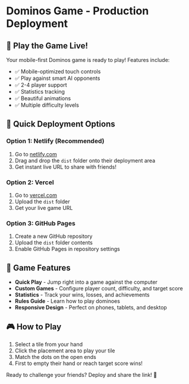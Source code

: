 # Dominos Game - Production Deployment

## 🎲 Play the Game Live!

Your mobile-first Dominos game is ready to play! Features include:
- ✅ Mobile-optimized touch controls
- ✅ Play against smart AI opponents  
- ✅ 2-4 player support
- ✅ Statistics tracking
- ✅ Beautiful animations
- ✅ Multiple difficulty levels

## 🚀 Quick Deployment Options

### Option 1: Netlify (Recommended)
1. Go to [netlify.com](https://netlify.com)
2. Drag and drop the `dist` folder onto their deployment area
3. Get instant live URL to share with friends!

### Option 2: Vercel
1. Go to [vercel.com](https://vercel.com)
2. Upload the `dist` folder
3. Get your live game URL

### Option 3: GitHub Pages
1. Create a new GitHub repository
2. Upload the `dist` folder contents
3. Enable GitHub Pages in repository settings

## 📱 Game Features
- **Quick Play** - Jump right into a game against the computer
- **Custom Games** - Configure player count, difficulty, and target score
- **Statistics** - Track your wins, losses, and achievements
- **Rules Guide** - Learn how to play dominoes
- **Responsive Design** - Perfect on phones, tablets, and desktop

## 🎮 How to Play
1. Select a tile from your hand
2. Click the placement area to play your tile
3. Match the dots on the open ends
4. First to empty their hand or reach target score wins!

Ready to challenge your friends? Deploy and share the link! 🎯